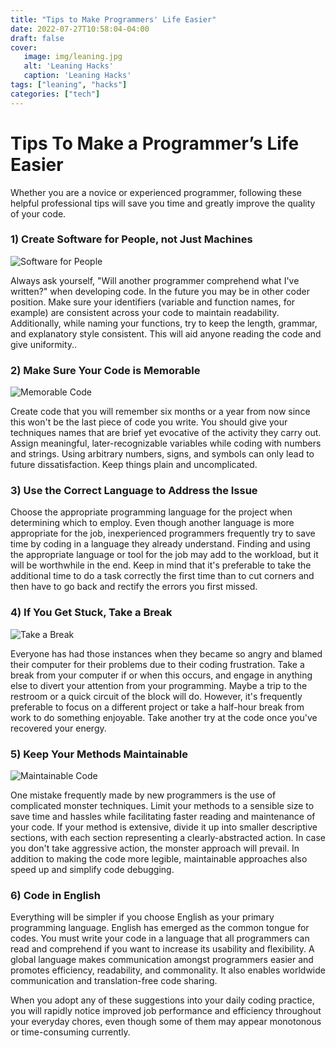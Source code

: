 ```yaml
---
title: "Tips to Make Programmers' Life Easier"
date: 2022-07-27T10:58:04-04:00
draft: false
cover: 
   image: img/leaning.jpg
   alt: 'Leaning Hacks'
   caption: 'Leaning Hacks'
tags: ["leaning", "hacks"]
categories: ["tech"]
---
```


# Tips To Make a Programmer’s Life Easier

Whether you are a novice or experienced programmer, following these helpful professional tips will save you time and greatly improve the quality of your code.

### 1) Create Software for People, not Just Machines

![Software for People](/img/softwareForPeople.jpg "Software for People")


Always ask yourself, "Will another programmer comprehend what I've written?" when developing code. In the future you may be in other coder position. Make sure your identifiers (variable and function names, for example) are consistent across your code to maintain readability. Additionally, while naming your functions, try to keep the length, grammar, and explanatory style consistent. This will aid anyone reading the code and give uniformity..

### 2) Make Sure Your Code is Memorable

![Memorable Code](/img/memorableCode.jpg "Memorable Code")

Create code that you will remember six months or a year from now since this won't be the last piece of code you write. You should give your techniques names that are brief yet evocative of the activity they carry out. Assign meaningful, later-recognizable variables while coding with numbers and strings. Using arbitrary numbers, signs, and symbols can only lead to future dissatisfaction. Keep things plain and uncomplicated.

### 3) Use the Correct Language to Address the Issue

Choose the appropriate programming language for the project when determining which to employ. Even though another language is more appropriate for the job, inexperienced programmers frequently try to save time by coding in a language they already understand. Finding and using the appropriate language or tool for the job may add to the workload, but it will be worthwhile in the end. Keep in mind that it's preferable to take the additional time to do a task correctly the first time than to cut corners and then have to go back and rectify the errors you first missed.

### 4) If You Get Stuck, Take a Break

![Take a Break](/img/takeBreak.jpg "Take a Break")

Everyone has had those instances when they became so angry and blamed their computer for their problems due to their coding frustration. Take a break from your computer if or when this occurs, and engage in anything else to divert your attention from your programming. Maybe a trip to the restroom or a quick circuit of the block will do. However, it's frequently preferable to focus on a different project or take a half-hour break from work to do something enjoyable. Take another try at the code once you've recovered your energy.

### 5) Keep Your Methods Maintainable

![Maintainable Code](/img/maintainableCode.png "Maintainable Code")

One mistake frequently made by new programmers is the use of complicated monster techniques. Limit your methods to a sensible size to save time and hassles while facilitating faster reading and maintenance of your code. If your method is extensive, divide it up into smaller descriptive sections, with each section representing a clearly-abstracted action. In case you don't take aggressive action, the monster approach will prevail. In addition to making the code more legible, maintainable approaches also speed up and simplify code debugging.

### 6) Code in English

Everything will be simpler if you choose English as your primary programming language. English has emerged as the common tongue for codes. You must write your code in a language that all programmers can read and comprehend if you want to increase its usability and flexibility. A global language makes communication amongst programmers easier and promotes efficiency, readability, and commonality. It also enables worldwide communication and translation-free code sharing.

When you adopt any of these suggestions into your daily coding practice, you will rapidly notice improved job performance and efficiency throughout your everyday chores, even though some of them may appear monotonous or time-consuming currently.